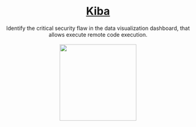 # <div align="center">[Kiba](https://tryhackme.com/r/room/kiba)</div>
<div align="center">Identify the critical security flaw in the data visualization dashboard, that allows execute remote code execution.</div>
<br>
<div align="center">
<img src="https://github.com/user-attachments/assets/58d506f4-0582-421d-88bb-56cc46af47fb" height="200"></img>
</div>
